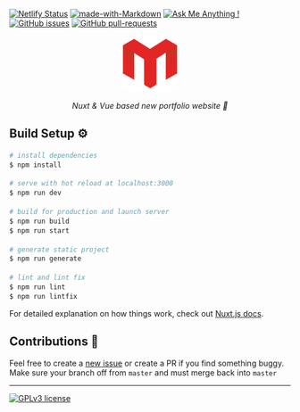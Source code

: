 [![Netlify Status](https://api.netlify.com/api/v1/badges/9433955c-3c75-4f3e-9696-9d9dbb41ce3d/deploy-status)](https://app.netlify.com/sites/muhaddis/deploys) [![made-with-Markdown](https://img.shields.io/badge/Made%20with-Markdown-1f425f.svg)](https://github.com/MuhaddiMu/Portfolio/tree/master/content) [![Ask Me Anything !](https://img.shields.io/badge/Ask%20me-anything-1abc9c.svg)](https://github.com/MuhaddiMu/Portfolio/issues/new) [![GitHub issues](https://img.shields.io/github/issues/MuhaddiMu/Portfolio.svg)](https://GitHub.com/MuhaddiMu/Portfolio/issues/) [![GitHub pull-requests](https://img.shields.io/github/issues-pr/MuhaddiMu/Portfolio.svg)](https://github.com/MuhaddiMu/Portfolio/pulls)

<a href="https://muhaddis.info"><p align="center"><img width="100px" src="https://raw.githubusercontent.com/MuhaddiMu/Portfolio/master/static/Logo.png"></p></a>

<i><p align="center">Nuxt & Vue based new portfolio website 🚀</p></i>

## Build Setup ⚙️

```bash
# install dependencies
$ npm install

# serve with hot reload at localhost:3000
$ npm run dev

# build for production and launch server
$ npm run build
$ npm run start

# generate static project
$ npm run generate

# lint and lint fix
$ npm run lint
$ npm run lintfix
```

For detailed explanation on how things work, check out [Nuxt.js docs](https://nuxtjs.org).

## Contributions 🤝

Feel free to create a [new issue](https://github.com/MuhaddiMu/Portfolio/issues/new) or create a PR if you find something buggy. Make sure your branch off from `master` and must merge back into `master`

---

[![GPLv3 license](https://img.shields.io/badge/License-GPLv3-blue.svg)](http://perso.crans.org/besson/LICENSE.html)
